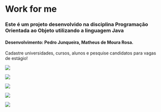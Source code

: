 # Work for me
### **Este é um projeto desenvolvido na disciplina Programação Orientada ao Objeto utilizando a linguagem Java**
#### Desenvolvimento: Pedro Junqueira, Matheus de Moura Rosa.
Cadastre universidades, cursos, alunos e pesquise candidatos para vagas de estágio!

![](https://i.imgur.com/GYTPLWC.png)

![](https://i.imgur.com/yLpaHQy.png)

![](https://i.imgur.com/Vw5ylb6.png)

![](https://i.imgur.com/mWR3wBm.png)

![](https://i.imgur.com/Z9QNnQI.png)
